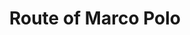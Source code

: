 ---
title: Route of Marco Polo
creator: SY
licence: CC BY-SA 4.0
licence-url : https://creativecommons.org/licenses/by-sa/4.0/deed.en
image-url:  https://upload.wikimedia.org/wikipedia/commons/3/38/Route_of_Marco_Polo.png
---